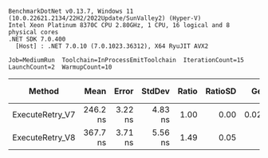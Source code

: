 ```

BenchmarkDotNet v0.13.7, Windows 11 (10.0.22621.2134/22H2/2022Update/SunValley2) (Hyper-V)
Intel Xeon Platinum 8370C CPU 2.80GHz, 1 CPU, 16 logical and 8 physical cores
.NET SDK 7.0.400
  [Host] : .NET 7.0.10 (7.0.1023.36312), X64 RyuJIT AVX2

Job=MediumRun  Toolchain=InProcessEmitToolchain  IterationCount=15  
LaunchCount=2  WarmupCount=10  

```
|          Method |     Mean |   Error |  StdDev | Ratio | RatioSD |   Gen0 | Allocated | Alloc Ratio |
|---------------- |---------:|--------:|--------:|------:|--------:|-------:|----------:|------------:|
| ExecuteRetry_V7 | 246.2 ns | 3.22 ns | 4.83 ns |  1.00 |    0.00 | 0.0219 |     552 B |        1.00 |
| ExecuteRetry_V8 | 367.7 ns | 3.71 ns | 5.56 ns |  1.49 |    0.05 |      - |         - |        0.00 |
